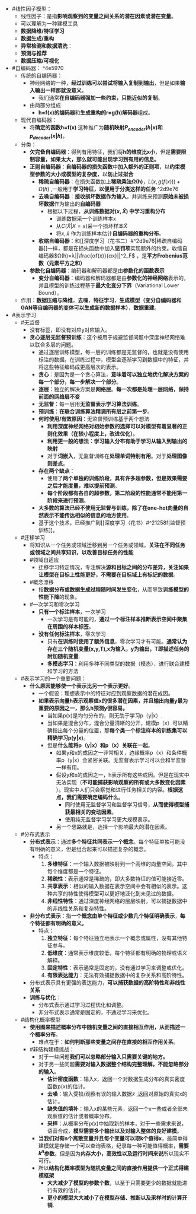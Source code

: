 - #线性因子模型：
	- 线性因子：是指**影响观察到的变量之间关系的潜在因素或潜在变量**。
	- 可以理解为一种建模工具
	- **数据降维/特征学习**
	- **数据生成/重构**
	- **异常检测和数据清洗**：
	- **预测与推荐**
	- **数据压缩/可视化**
- #自编码器：  ^4e5970
	- 传统的自编码器：
		- 神经网络的一种，**经过训练可以尝试将输入复制到输出**，但是如果**输入输出一样那就没意义**，
			- 我们通常**在自编码器强加一些约束，只能近似的复制**。
		- 由两部分组成
			- **h=f(x)的编码器**和**生成重构的r=g(h)解码器**组成。
	- 现代自编码器：
		- 将**确定的函数h=f(x)** 这种推广为**随机映射$P_{encoder}(h|x)$和$p_{decoder}(x|h)$**。
	- 分类：
		- **欠完备自编码器**：得到有用特征，我们将**h的维度比x小**，但是**需要限制容量，如果太大，那么就可能出现学习到有用的信息。**
		- **正则自编码器**：**自编码器的损失函数**中**加入额外的正则项**，以**约束模型参数的大小或模型的复杂度**，以**防止过拟合**
			- **稀疏自编码器**：在损失函数加上**稀疏乘法Ω(h)**，$L(x,g(f(x)))+Ω(h)$ ,一般用于**学习特征，以便用于分类这样的任务** ^2d9e76
			- **去噪自编码器**：**接收损坏数据作为输入**，并训练来预测**原始未被损坏数据**作为输出的**自编码器**
				- 根据以下过程，**从训练数据对$(x,\widetilde{X})$ 中学习重构分布**
					- 训练数据采一个训练样本x
					- 从$C(\widetilde{X}|X=x)$采一个损坏样本$\widetilde{X}$
					- 将$x,\widetilde{x}$ 作为训练样本估计**自编码器的重构分布**。
			- **收缩自编码器**：和[[深度学习（花书二）#^2d9e76|稀疏自编码器]]一样，都是在损失函数中加入**惩罚项**实现额外的约束。收缩自编码器$Ω(h)=λ||\frac{αf(x)}{αx}||^2_F$ ，是**平方Frobenius范数（元素平方之和）**
		- **参数化自编码器**：编码器和解码器都是由**参数化的函数表示**
			- **变分自编码器**：编码器和解码器都是由**参数化的神经网络**表示的，并且模型的训练过程基于**最大化变分下界**（Variational Lower Bound）。
	- 作用：**数据压缩与降维**，**去噪**，**特征学习**，**生成模型（变分自编码器和GAN等自编码器的变体可以生成新的数据样本）**，**数据重建**。
- #表示学习
	- #无监督 
		- 没有标签，即没有对应y对应输入。
		- **贪心逐层无监督预训练**：这个被用于规避监督问题中深度神经网络难以联合多层的问题。
			- 通过逐层训练模型，每一层的训练都是无监督的，也就是没有使用标注的数据。在训练过程中，模型会逐渐学习到数据中的特征，并将这些特征编码成更高层次的表示。
			- **贪心**：是因为是一个贪心算法，**意味着可以独立地优化解决方案的每一个部分，每一步解决一个部分**。
			- **逐层**：独立的解决方案是**网络层**。**每一次都是处理一层网络，保持前面的网络层不变**
			- **无监督**：每一层用**无监督表示学习算法训练**。
			- **预训练**：**在联合训练算法精调所有层之前第一步**。
			- **何时使用/有效原因**：无监督预训练基于两个想法
				- **利用深度神经网络对初始参数的选择可以对模型有着显著的正则化效果（在较小程度上，改进优化）**。
				- **利用更一般的想法：学习输入分布有助于学习从输入到输出的映射**
				- 对于**词嵌入**，无监督训练在**处理单词特别有用**。对于**处理图像则差点**。
			- **存在两个缺点**：
				- 使用了**两个单独的训练阶段，具有许多超参数，但是效果需要之后才能度量，难以提前预测**。
				- **每个阶段都有各自的超参数，第二阶段的性能通常不能用第一阶段来进行预测**。
			- **大多数的算法已经不使用无监督与训练，除了在one-hot向量的自然表示不能传达相似的信息的地方使用**。
			- 基于这个技术，已经推广到[[深度学习（花书）#^21258f|监督预训练]]。
	- #迁移学习
		- 将知识从一个任务或领域迁移到另一个任务或领域，**关注在不同任务或领域之间共享知识，以改善目标任务的性能**
		- #领域自适应
			- 迁移学习特定情况，专注解决**源和目标之间的分布差异，关注如果让模型在目标上性能更好，不需要在目标域上有标记的数据**。
		- #概念漂移
			- 指**数据分布或数据生成过程随时间发生变化**，从而导致**训练模型的性能下降**的现象。
		- #一次学习和零次学习
			- **只有一个标注样本**，一次学习
				- 一次学习是有可能的，**通过一个标注样本推断表示空间中聚集在周围的样本标签**。
			- **没有任何标注样本**，零次学习
				- 只有**在训练时使用了额外信息**，零次学习才有可能。**通常认为存在三个随机变量(x,y,T),x为输入，y为输出，T即描述任务的附加随机变量**.
				- **多模态学习**：利用多种不同类型的数据（模态），进行联合建模和学习的方法
	- #表示学习的一个重要问题：
		- **什么原因能够使一个表示比另一个表示更好**。
			- 一个假设：理想表示中的特征对应到观察数据的潜在成因。
			- **如果表示向量h表示观察值x的很多潜在因素，并且输出向量y最为重要的原因之一，那么h预测y很容易。**
				- 当如果p(x)是均匀分布的，则无助于学习p（y|x）.
				- 当如果是混合分布，混合分量清晰的分开，建模p（x）可以精确指出每个分量的位置，那**每个类一个标注样本的训练集可以精确学习p(y|x)**。
				- 但是**什么能将p（y|x）和p（x）关联在一起**。
					- 如果y和x的成因之一非常相关，边缘概率p（x）和条件概率p（y|x）会紧密关联。无监督表示学习可以会和半监督一样有用。
					- 假设y和x的成因之一，h表示所有这些成因。但是在现实中无法实现（**不可能捕获影响观察的所有或大多数变化因素** ）。现实中人们只会察觉和进行任务相关的内容。**根据这点，我们需要确定编码什么**。
						- 同时使用无监督学习和监督学习信号，**从而使得模型捕获最相关的变动因素**。
						- 使用纯无监督学习学习更大规模表示。
					- 另一个思路就是，选择一个影响最大的潜在因素。
	- #分布式表示
		- **分布式表示**：通过**多个特征共同表示一个概念**。每个特征单独可能没有明确的意义，但是组合起来可以描述复杂的概念。
			- 特点：
				1. **多维特征**：一个输入数据被映射到一个高维的向量空间，其中每个维度都是一个特征。
				2. **稀疏性**：表示通常是稀疏的，即大多数特征的值可能接近零。
				3.  **共享表示**：相似的输入数据在表示空间中会有相似的表示。这种共享的特性使得模型可以更好地泛化到未见过的数据。
				4. **非线性特性**：通过深度神经网络的层层映射，可以捕捉数据中的非线性关系和复杂特性。
		- **非分布式表示**：指**一个概念由单个特征或少数几个特征明确表示**，**每个特征都有明确的意义。**
			- 特点：
				1. **独立特征**：每个特征独立地表示一个概念或属性，没有其他特征参与。
				2. **低维度**：通常表示维度较低，每个特征都有明确的物理或语义解释。
				3. **固定特性**：表示通常是固定的，没有通过学习来调整或优化。
				4. **有限表达能力**：无法有效捕捉数据中的复杂关系和高阶特性。
		- 分布式表示具有更强的表达能力，**可以捕获数据的高阶特性和非线性关系**
		- **训练与优化**：
			-  分布式表示通过学习过程优化和调整。
			- 非分布式表示通常是固定的，不通过学习来优化。
	- #结构化概率模型
		- **使用图来描述概率分布中随机变量之间的直接相互作用，从而描述一个概率分布**。
			- 难点在于：**如何判断那些变量之间存在直接的相互作用关系**。
		- #非结构建模挑战：
			- 对于一些问题**我们可以忽略部分输入只需要关键的地方。**
			- 对于另一些问题**需要对输入数据整个结构完整理解，不能忽略部分的输入**。
				- **估计密度函数**：输入x，返回一个对数据生成分布的真实密度函数p(x)的估计。
				- **去噪**：输入受损/观察有误的输入数据$\widetilde{x}$ ,返回对原始的真实x的估计。
				- **缺失值的填补**：输入x的某些元素，返回一个x一些或者全部未观察值的估计或者概率分布。
				- **采样**：从概率分布p(x)中抽取新的样本，对于一些需求来说，语音合成，**模型需要多个输出以及对输入整体的良好建模**。
			- **当我们对有n个离散变量并且每个变量可以取k个值得x**，最简单得建模就是存储一个可以查询表格，纪录每一种可能值得概率，**需要$k^n$参数**。但是因为**内存大小，高效性以及运行时间来说**所以现实不可行。
			- 所以**结构化概率模型为随机变量之间的直接作用提供一个正式得建模框架**
				- **大大减少了模型的参数个数**，以至于只需要更少的数据就能进行有效的估计。
				- **更小的模型大大减小了在模型存储、推断以及采样时的计算开销**.